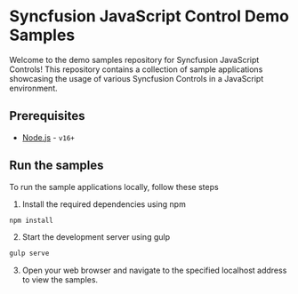 # Syncfusion JavaScript Control Demo Samples

Welcome to the demo samples repository for Syncfusion JavaScript Controls! This repository contains a collection of sample applications showcasing the usage of various Syncfusion Controls in a JavaScript environment.

## Prerequisites

- [Node.js](https://nodejs.org/en) -  `v16+`

## Run the samples

To run the sample applications locally, follow these steps

1. Install the required dependencies using npm

```bash
npm install
```

2. Start the development server using gulp

```bash
gulp serve
```

3. Open your web browser and navigate to the specified localhost address to view the samples.